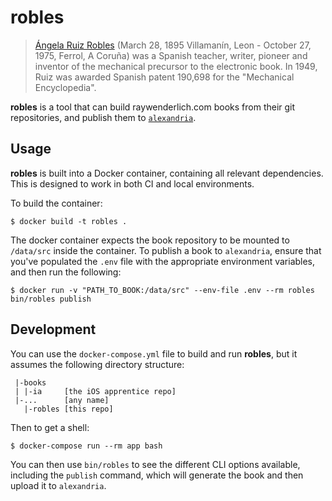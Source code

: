 # robles

> [Ángela Ruiz Robles](https://en.wikipedia.org/wiki/Ángela_Ruiz_Robles) (March 28, 1895 Villamanín,
> Leon - October 27, 1975, Ferrol, A Coruña) was a Spanish teacher, writer, pioneer and inventor of
> the mechanical precursor to the electronic book. In 1949, Ruiz was awarded Spanish patent 190,698
> for the "Mechanical Encyclopedia".

__robles__ is a tool that can build raywenderlich.com books from their git repositories, and publish
them to [`alexandria`](https://github.com/razeware/alexandria).

## Usage

__robles__ is built into a Docker container, containing all relevant dependencies. This is designed
to work in both CI and local environments.

To build the container:

```
$ docker build -t robles .
```

The docker container expects the book repository to be mounted to `/data/src` inside the container.
To publish a book to `alexandria`, ensure that you've populated the `.env` file with the appropriate
environment variables, and then run the following:

```
$ docker run -v "PATH_TO_BOOK:/data/src" --env-file .env --rm robles bin/robles publish
```

## Development

You can use the `docker-compose.yml` file to build and run __robles__, but it assumes the following
directory structure:

```
 |-books
 | |-ia     [the iOS apprentice repo]
 |-...      [any name]
   |-robles [this repo]
```

Then to get a shell:

```
$ docker-compose run --rm app bash
```

You can then use `bin/robles` to see the different CLI options available, including the `publish`
command, which will generate the book and then upload it to `alexandria`.

